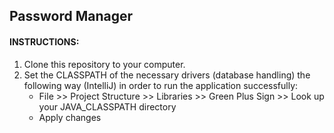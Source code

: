 ## Password Manager

#### INSTRUCTIONS:

1. Clone this repository to your computer.
2. Set the CLASSPATH of the necessary drivers (database handling) the following way (IntelliJ) in order to run the application successfully:
    - File >> Project Structure >> Libraries >> Green Plus Sign >> Look up your JAVA_CLASSPATH directory
    - Apply changes
